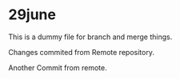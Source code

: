 # 29june

This is a dummy file for branch and merge things.


Changes commited from Remote repository.


Another Commit from remote.
